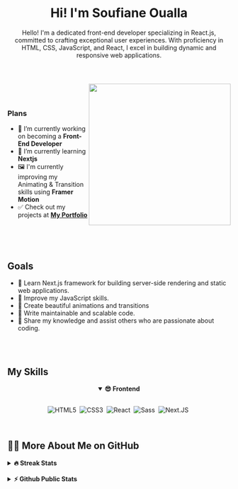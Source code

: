 <h1 align="center">Hi! I'm Soufiane Oualla</h1>
<p align="center">Hello! I'm a dedicated front-end developer specializing in React.js, committed to crafting exceptional user experiences. With proficiency in HTML, CSS, JavaScript, and React, I excel in building dynamic and responsive web applications. </p>

#

<br>

<img align="right" src="https://media2.giphy.com/media/WtTnAfZn6aVJfBzlN3/giphy.gif?cid=ecf05e47v2xkdsdghahw8m0hrltq4cahnkhdo4tuk3k0qy0z&ep=v1_gifs_related&rid=giphy.gif&ct=g" width="320" />

<br>
<br>

### Plans
- 🔭 I’m currently working on becoming a **Front-End Developer**
- 🌱 I’m currently learning **Nextjs**
- 🖼️ I'm currently improving my Animating & Transition skills using **Framer Motion**
- ✅ Check out my projects at [**My Portfolio**](www.soufian.me)

<br>
<br>
<br>

## Goals
- 📑 Learn Next.js framework for building server-side rendering and static web applications.
- 📑 Improve my JavaScript skills.
- 📑 Create beautiful animations and transitions
- 📑 Write maintainable and scalable code.
- 📑 Share my knowledge and assist others who are passionate about coding.

<br>
<br>

<h2>My Skills</h2>

<div align="center">
<details open>
<summary><b>😎 Frontend</b></summary>
<br>
  
![HTML5](https://img.shields.io/badge/-HTML5-E34F26?style=for-the-badge&logo=html5&logoColor=white)&nbsp;
![CSS3](https://img.shields.io/badge/-CSS3-1572B6?style=for-the-badge&logo=css3)&nbsp;
![React](https://img.shields.io/badge/-React-%23404d59?style=for-the-badge&logo=react)&nbsp;
![Sass](https://img.shields.io/badge/-Sass-CC6699?style=for-the-badge&logo=sass&logoColor=white)&nbsp;
![Next.JS](https://img.shields.io/badge/next.js-000000?style=for-the-badge&logo=nextdotjs&logoColor=white)&nbsp;
</details>

</div>

<br>

<h2>👨‍💻 More About Me on GitHub</h2>

<details>
<summary><b>🔥 Streak Stats</b></summary>
<br>
<p align="center">
<img src="http://github-readme-streak-stats.herokuapp.com?user=soufianeoualla&theme=radical&hide_border=true" alt="soufianeoualla" width="390"/>
</p>
</details>

<br>
  
<details>
<summary><b>⚡ Github Public Stats</b></summary>
<br>
<p align="center">
<img src="https://github-readme-stats.vercel.app/api?username=soufianeoualla&show_icons=true&theme=radical&count_private=true" alt="soufianeoualla" width="420"/>&nbsp;<img src="https://github-readme-stats.vercel.app/api/top-langs/?username=soufianeoualla&layout=compact&theme=radical" alt="soufianeoualla" height="165">
</p>
</details>


<!--
**Briuwu7474/Briuwu7474** is a ✨ _special_ ✨ repository because its `README.md` (this file) appears on your GitHub profile.

Here are some ideas to get you started:

- 🔭 I’m currently working on ...
- 🌱 I’m currently learning ...
- 👯 I’m looking to collaborate on ...
- 🤔 I’m looking for help with ...
- 💬 Ask me about ...
- 📫 How to reach me: ...
- 😄 Pronouns: He/Him
- ⚡ Fun fact: ...
-->
